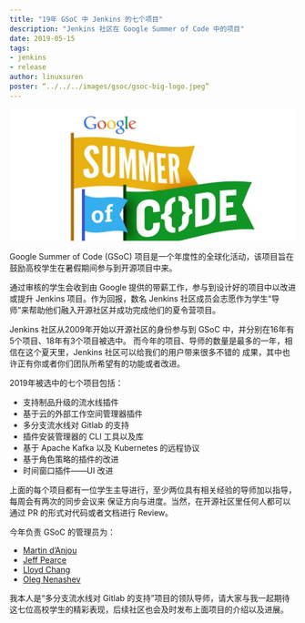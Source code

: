 ```yaml
---
title: "19年 GSoC 中 Jenkins 的七个项目"
description: "Jenkins 社区在 Google Summer of Code 中的项目"
date: 2019-05-15
tags:
- jenkins
- release
author: linuxsuren
poster: “../../../images/gsoc/gsoc-big-logo.jpeg”
---
```


![GSoC](../../../images/gsoc/gsoc-big-logo.jpeg)

Google Summer of Code (GSoC) 项目是一个年度性的全球化活动，该项目旨在鼓励高校学生在暑假期间参与到开源项目中来。

通过审核的学生会收到由 Google 提供的带薪工作，参与到设计好的项目中以改进或提升 Jenkins 项目。作为回报，数名 Jenkins 社区成员会志愿作为学生“导师”来帮助他们融入开源社区并成功完成他们的夏令营项目。

Jenkins 社区从2009年开始以开源社区的身份参与到 GSoC 中，并分别在16年有5个项目、18年有3个项目被选中。
而今年的项目、导师的数量是最多的一年，相信在这个夏天里，Jenkins 社区可以给我们的用户带来很多不错的
成果，其中也许正有你或者你们团队所希望有的功能或者改进。

2019年被选中的七个项目包括：

* 支持制品升级的流水线插件
* 基于云的外部工作空间管理器插件
* 多分支流水线对 Gitlab 的支持
* 插件安装管理器的 CLI 工具以及库
* 基于 Apache Kafka 以及 Kubernetes 的远程协议
* 基于角色策略的插件的改进
* 时间窗口插件——UI 改进

上面的每个项目都有一位学生主导进行，至少两位具有相关经验的导师加以指导，每周会有两次的同步会议来
保证方向与进度。当然，在开源社区里任何人都可以通过 PR 的形式对代码或者文档进行 Review。

今年负责 GSoC 的管理员为：

* [Martin d’Anjou](https://github.com/martinda)
* [Jeff Pearce](https://github.com/jeffpearce)
* [Lloyd Chang](https://github.com/lloydchang)
* [Oleg Nenashev](https://github.com/oleg-nenashev/)

我本人是“多分支流水线对 Gitlab 的支持”项目的领队导师，请大家与我一起期待这七位高校学生的精彩表现，后续社区也会及时发布上面项目的介绍以及进展。
